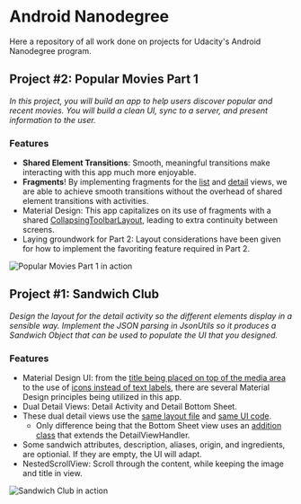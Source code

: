 # Android Nanodegree

Here a repository of all work done on projects for Udacity's Android Nanodegree program.

## Project #2: Popular Movies Part 1
*In this project, you will build an app to help users discover popular and recent movies. You will build a clean UI, sync to a server, and present information to the user.*

### Features
- **Shared Element Transitions**: Smooth, meaningful transitions make interacting with this app much more enjoyable.
- **Fragments**! By implementing fragments for the [list](https://github.com/David-Jackson/Android-Nanodegree/blob/master/02-popular-movies/app/src/main/java/fyi/jackson/drew/popularmovies/fragment/MovieListFragment.java) and [detail](https://github.com/David-Jackson/Android-Nanodegree/blob/master/02-popular-movies/app/src/main/java/fyi/jackson/drew/popularmovies/fragment/MovieDetailFragment.java) views, we are able to achieve smooth transitions without the overhead of shared element transitions with activities.
- Material Design: This app capitalizes on its use of fragments with a shared [CollapsingToolbarLayout](https://github.com/David-Jackson/Android-Nanodegree/raw/master/02-popular-movies/images/device-2018-05-08-170943.png), leading to extra continuity between screens.
- Laying groundwork for Part 2: Layout considerations have been given for how to implement the favoriting feature required in Part 2.

![Popular Movies Part 1 in action](https://github.com/David-Jackson/Android-Nanodegree/raw/master/02-popular-movies/images/device-2018-05-08-163344.gif)

## Project #1: Sandwich Club
*Design the layout for the detail activity so the different elements display in a sensible way. Implement the JSON parsing in JsonUtils so it produces a Sandwich Object that can be used to populate the UI that you designed.*

### Features
- Material Design UI: from the [title being placed on top of the media area](https://github.com/David-Jackson/Android-Nanodegree/raw/master/01-sandwich-club/images/device-2018-04-25-145254.png) to the use of [icons instead of text labels](https://github.com/David-Jackson/Android-Nanodegree/raw/master/01-sandwich-club/images/device-2018-04-25-145331.png), there are several Material Design principles being utilized in this app.
- Dual Detail Views: Detail Activity and Detail Bottom Sheet.
- These dual detail views use the [same layout file](https://github.com/David-Jackson/Android-Nanodegree/blob/master/01-sandwich-club/app/src/main/res/layout/activity_detail.xml) and [same UI code](https://github.com/David-Jackson/Android-Nanodegree/blob/master/01-sandwich-club/app/src/main/java/com/udacity/sandwichclub/handlers/DetailViewHandler.java).
  - Only difference being that the Bottom Sheet view uses an [addition class](https://github.com/David-Jackson/Android-Nanodegree/blob/master/01-sandwich-club/app/src/main/java/com/udacity/sandwichclub/handlers/BottomSheetHandler.java) that extends the DetailViewHandler.
- Some sandwich attributes, description, aliases, origin, and ingredients, are optionial. If they are empty, the UI will adapt. 
- NestedScrollView: Scroll through the content, while keeping the image and title in view.

![Sandwich Club in action](https://github.com/David-Jackson/Android-Nanodegree/raw/master/01-sandwich-club/images/device-2018-04-25-143017.gif)
